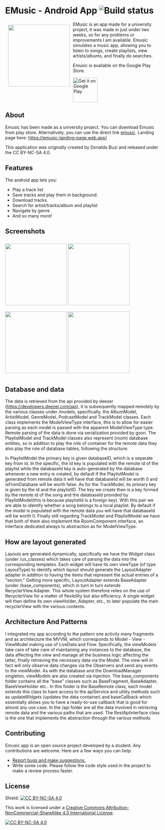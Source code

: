 # EMusic - Android App ![Build status](https://github.com/wallabag/android-app/workflows/CI/badge.svg?branch=master)

<img src="https://github.com/AldoBuzi/emusic_sam/blob/main/app/src/release/ic_launcher-playstore.png" align="left"
width="200" hspace="10" vspace="10">

EMusic is an app made for a university project, it was made in just under two weeks, so for any problems or improvements I am available. Emusic simulates a music app, allowing you to listen to songs, create playlists, view artists/albums, and finally do searches.


Emusic is available on the Google Play Store.

<p align="left">
<a href="https://play.google.com/store/apps/details?id=unipi.sam.emusic">
    <img alt="Get it on Google Play"
        height="80"
        src="https://play.google.com/intl/en_us/badges/images/generic/en_badge_web_generic.png" />
</a>  

    
## About

Emusic has been made as a university project.
You can download Emusic from play store.
Alternatively, you can use the direct link [emusic](https://play.google.com/store/apps/details?id=unipi.sam.emusic).
Landing page here: https://emusic-landing-page.web.app/


This application was originally created by Donaldo Buzi and released under the CC BY-NC-SA 4.0.

## Features

The android app lets you:
- Play a track list
- Save tracks and play them in background.
- Download tracks.
- Search for artist/tracks/album and playlist
- Navigate by genre
- And so many more!

## Screenshots

[<img src="https://github.com/AldoBuzi/emusic_sam/blob/release/screenshots/image1.jpeg" align="center"
width="200"
    hspace="0" vspace="10">](https://github.com/AldoBuzi/emusic_sam/blob/release/screenshots/image1.jpeg)
[<img src="https://github.com/AldoBuzi/emusic_sam/blob/release/screenshots/image2.jpeg" align="center"
width="200"
    hspace="0" vspace="10">](https://github.com/AldoBuzi/emusic_sam/blob/release/screenshots/image2.jpeg)
[<img src="https://github.com/AldoBuzi/emusic_sam/blob/release/screenshots/image3.jpeg" align="center"
width="200"
    hspace="0" vspace="10">](https://github.com/AldoBuzi/emusic_sam/blob/release/screenshots/image3.jpeg)
[<img src="https://github.com/AldoBuzi/emusic_sam/blob/release/screenshots/image4.jpeg" align="center"
width="200"
    hspace="0" vspace="10">](https://github.com/AldoBuzi/emusic_sam/blob/release/screenshots/image4.jpeg)

## Database and data
The data is retrieved from the api provided by deezer (https://developers.deezer.com/api), it is
subsequently mapped remotely by the various classes under /models, specifically, the
AlbumModel, ArtistModel, GenreModel, PodcastModel and TrackModel classes. Each class implements
the ModelViewType interface, this is to allow for easier parsing as each model is
passed with the apparent ModelViewType type. Remote parsing of the data is done via serialization
provided by gson.
The PlaylistModel and TrackModel classes also represent (room) database entities, so in addition to
play the role of container for the remote data they also play the role of database tables, following
the structure:

In PlaylistModel the primary key is given databaseID, which is a separate key from id. In the
specific, the id key is populated with the remote id of the playlist while the databaseId key is auto-generated
by the database whenever a new entry is created, by default if the PlaylistModel is
generated from remote data it will have that databaseId will be worth 0 and isFromDatabase will be worth false.
As for the TrackModel, its primary key is given by the id and the playlistID. The key
we create then is a key formed by the remote id of the song and the databaseId provided by
PlaylistModel(this is because playlistId is a foreign key). With this pair we are able to
identify whether a song belongs to a local playlist. By default if the model is populated with the
remote data you will have that databaseId will be worth 0.
Finally still regarding TrackModel and PlaylistModel we have that both of them also implement
the RoomComponent interface, an interface dedicated always to abstraction as for ModelViewType.

## How are layout generated
Layouts are generated dynamically, specifically we have the Widget class (under /ux_classes)
which takes care of parsing the data into the corresponding templates. Each widget will have its own
viewType (of type LayoutType) to identify which layout should generate the LayoutAdapter adapter in addition to
having the items that represent the actual entries of a "section."
Getting more specific, LayoutAdapter extends BaseAdapter (under /base_components), which in turn
in turn extends RecyclerView.Adapter. This whole system therefore relies on the use of RecyclerView for
a matter of flexibility but also efficiency. A single widget will then define its own viewHolder,
Adapter, etc., to later populate the main recyclerView with the various contents.

## Architecture And Patterns
I integrated my app according to the pattern one activity many fragments and as architecture the MVVM, which
corresponds to Model - View - ViewModel making use of LiveData and Flow. Specifically, the viewModels take care of
take care of maintaining any instances to the database, the data affecting the view and manage all the
business logic affecting the latter, finally retrieving the necessary data via the Model. The view will in
fact will only observe data changes via the Observers and send any events to the
viewModel. As with the database and the DownloadManager singleton, viewModels are also created
via injection.
The base_components folder contains all the "base" classes such as BaseFragment,
BaseAdapter, BaseViewHolder etc..
In this folder is the BaseRemote class, each model extends this class to have access
to the apiService and utility methods such as updateWidgets (updates the data container) and baseCallback
which essentially allows you to have a ready-to-use callback that is good for almost any use case.
In the /api folder are all the data involved in retrieving remote data and the various paths that are
used. The RestApiInterface class is the one that implements the abstraction through the various methods

## Contributing

Emusic app is an open source project developed by a student. Any contributions are welcome. Here are a few ways you can help:
 * [Report bugs and make suggestions.](https://github.com/AldoBuzi/emusic_sam/issues)
 * Write some code. Please follow the code style used in the project to make a review process faster.

## License

Shield: [![CC BY-NC-SA 4.0][cc-by-nc-sa-shield]][cc-by-nc-sa]

This work is licensed under a [Creative Commons Attribution-NonCommercial-ShareAlike 4.0
International License][cc-by-nc-sa].

[![CC BY-NC-SA 4.0][cc-by-nc-sa-image]][cc-by-nc-sa]

[cc-by-nc-sa]: http://creativecommons.org/licenses/by-nc-sa/4.0/
[cc-by-nc-sa-image]: https://licensebuttons.net/l/by-nc-sa/4.0/88x31.png
[cc-by-nc-sa-shield]: https://img.shields.io/badge/License-CC%20BY--NC--SA%204.0-lightgrey.svg
